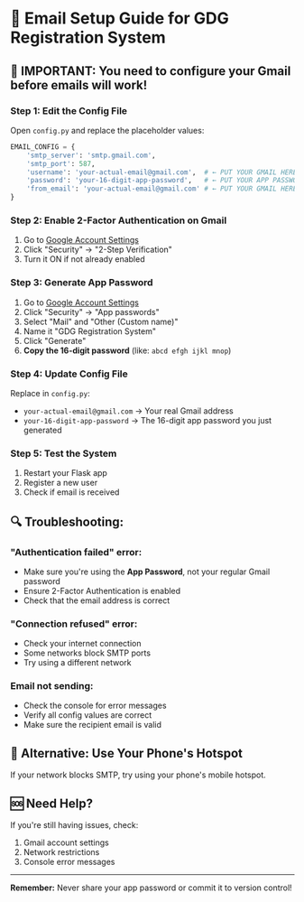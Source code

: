 # 📧 Email Setup Guide for GDG Registration System

## 🚨 **IMPORTANT: You need to configure your Gmail before emails will work!**

### **Step 1: Edit the Config File**
Open `config.py` and replace the placeholder values:

```python
EMAIL_CONFIG = {
    'smtp_server': 'smtp.gmail.com',
    'smtp_port': 587,
    'username': 'your-actual-email@gmail.com',  # ← PUT YOUR GMAIL HERE
    'password': 'your-16-digit-app-password',   # ← PUT YOUR APP PASSWORD HERE
    'from_email': 'your-actual-email@gmail.com' # ← PUT YOUR GMAIL HERE
}
```

### **Step 2: Enable 2-Factor Authentication on Gmail**
1. Go to [Google Account Settings](https://myaccount.google.com/)
2. Click "Security" → "2-Step Verification"
3. Turn it ON if not already enabled

### **Step 3: Generate App Password**
1. Go to [Google Account Settings](https://myaccount.google.com/)
2. Click "Security" → "App passwords"
3. Select "Mail" and "Other (Custom name)"
4. Name it "GDG Registration System"
5. Click "Generate"
6. **Copy the 16-digit password** (like: `abcd efgh ijkl mnop`)

### **Step 4: Update Config File**
Replace in `config.py`:
- `your-actual-email@gmail.com` → Your real Gmail address
- `your-16-digit-app-password` → The 16-digit app password you just generated

### **Step 5: Test the System**
1. Restart your Flask app
2. Register a new user
3. Check if email is received

## 🔍 **Troubleshooting:**

### **"Authentication failed" error:**
- Make sure you're using the **App Password**, not your regular Gmail password
- Ensure 2-Factor Authentication is enabled
- Check that the email address is correct

### **"Connection refused" error:**
- Check your internet connection
- Some networks block SMTP ports
- Try using a different network

### **Email not sending:**
- Check the console for error messages
- Verify all config values are correct
- Make sure the recipient email is valid

## 📱 **Alternative: Use Your Phone's Hotspot**
If your network blocks SMTP, try using your phone's mobile hotspot.

## 🆘 **Need Help?**
If you're still having issues, check:
1. Gmail account settings
2. Network restrictions
3. Console error messages

---

**Remember:** Never share your app password or commit it to version control! 